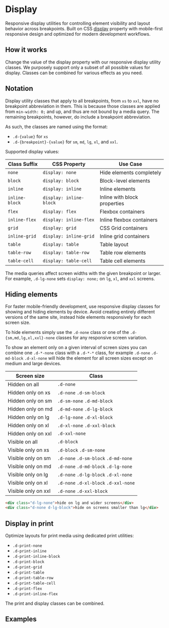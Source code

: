 # Display

Responsive display utilities for controlling element visibility and layout behavior across breakpoints. Built on CSS [display](https://developer.mozilla.org/en-US/docs/Web/CSS/display) property with mobile-first responsive design and optimized for modern development workflows.

## How it works

Change the value of the display property with our responsive display utility classes. We purposely support only a subset of all possible values for display. Classes can be combined for various effects as you need.

## Notation

Display utility classes that apply to all breakpoints, from `xs` to `xxl`, have no breakpoint abbreviation in them. This is because those classes are applied from `min-width: 0;` and up, and thus are not bound by a media query. The remaining breakpoints, however, do include a breakpoint abbreviation.

As such, the classes are named using the format:

- `.d-{value}` for `xs`
- `.d-{breakpoint}-{value}` for `sm`, `md`, `lg`, `xl`, and `xxl`.

Supported display values:

| Class Suffix | CSS Property | Use Case |
|--------------|--------------|-----------|
| `none` | `display: none` | Hide elements completely |
| `block` | `display: block` | Block-level elements |
| `inline` | `display: inline` | Inline elements |
| `inline-block` | `display: inline-block` | Inline with block properties |
| `flex` | `display: flex` | Flexbox containers |
| `inline-flex` | `display: inline-flex` | Inline flexbox containers |
| `grid` | `display: grid` | CSS Grid containers |
| `inline-grid` | `display: inline-grid` | Inline grid containers |
| `table` | `display: table` | Table layout |
| `table-row` | `display: table-row` | Table row elements |
| `table-cell` | `display: table-cell` | Table cell elements |

The media queries affect screen widths with the given breakpoint or larger. For example, `.d-lg-none` sets `display: none;` on `lg`, `xl`, and `xxl` screens.

## Hiding elements

For faster mobile-friendly development, use responsive display classes for showing and hiding elements by device. Avoid creating entirely different versions of the same site, instead hide elements responsively for each screen size.

To hide elements simply use the `.d-none` class or one of the `.d-{sm,md,lg,xl,xxl}-none` classes for any responsive screen variation.

To show an element only on a given interval of screen sizes you can combine one `.d-*-none` class with a `.d-*-*` class, for example `.d-none` `.d-md-block` `.d-xl-none` will hide the element for all screen sizes except on medium and large devices.

| Screen size | Class |
| ----------- | ----- |
| Hidden on all | `.d-none` |
| Hidden only on xs | `.d-none` `.d-sm-block` |
| Hidden only on sm | `.d-sm-none` `.d-md-block` |
| Hidden only on md | `.d-md-none` `.d-lg-block` |
| Hidden only on lg | `.d-lg-none` `.d-xl-block` |
| Hidden only on xl | `.d-xl-none` `.d-xxl-block` |
| Hidden only on xxl | `.d-xxl-none` |
| Visible on all | `.d-block` |
| Visible only on xs | `.d-block` `.d-sm-none` |
| Visible only on sm | `.d-none` `.d-sm-block` `.d-md-none` |
| Visible only on md | `.d-none` `.d-md-block` `.d-lg-none` |
| Visible only on lg | `.d-none` `.d-lg-block` `.d-xl-none` |
| Visible only on xl | `.d-none` `.d-xl-block` `.d-xxl-none` |
| Visible only on xxl | `.d-none` `.d-xxl-block` |

```html
<div class="d-lg-none">hide on lg and wider screens</div>
<div class="d-none d-lg-block">hide on screens smaller than lg</div>
```

## Display in print

Optimize layouts for print media using dedicated print utilities:

- `.d-print-none`
- `.d-print-inline`
- `.d-print-inline-block`
- `.d-print-block`
- `.d-print-grid`
- `.d-print-table`
- `.d-print-table-row`
- `.d-print-table-cell`
- `.d-print-flex`
- `.d-print-inline-flex`

The print and display classes can be combined.

## Examples

<si-docs-component example="display/display" height="300"></si-docs-component>
